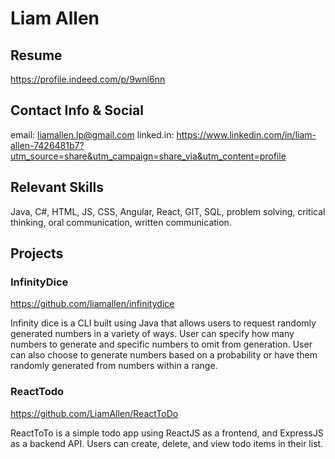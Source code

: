 # Liam Allen

## Resume 

https://profile.indeed.com/p/9wnl6nn

## Contact Info & Social

email: liamallen.lp@gmail.com 
linked.in: https://www.linkedin.com/in/liam-allen-7426481b7?utm_source=share&utm_campaign=share_via&utm_content=profile

## Relevant Skills

Java, C#, HTML, JS, CSS, Angular, React, GIT, SQL, problem solving, critical thinking, oral communication, written communication.

## Projects

### InfinityDice 

https://github.com/liamallen/infinitydice

Infinity dice is a CLI built using Java that allows users to request randomly generated numbers in a variety of ways. User can specify how many numbers to generate and specific numbers to omit from generation. User can also choose to generate numbers based on a probability or have them randomly generated from numbers within a range. 

### ReactTodo

https://github.com/LiamAllen/ReactToDo

ReactToTo is a simple todo app using ReactJS as a frontend, and ExpressJS as a backend API. Users can create, delete, and view todo items in their list. 
